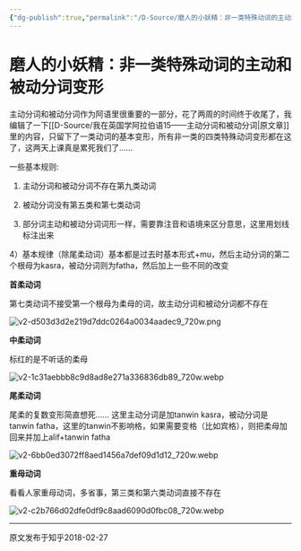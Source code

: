 ```yaml
---
{"dg-publish":true,"permalink":"/D-Source/磨人的小妖精：非一类特殊动词的主动和被动分词变形arb-ac-ps/","created":"2024-01-28T23:05:55.441+08:00"}
---
```


# 磨人的小妖精：非一类特殊动词的主动和被动分词变形

主动分词和被动分词作为阿语里很重要的一部分，花了两周的时间终于收尾了，我编辑了一下[[D-Source/我在英国学阿拉伯语15——主动分词和被动分词\|原文章]]里的内容，只留下了一类动词的基本变形，所有非一类的四类特殊动词变形都在这了，这两天上课真是累死我们了……

  

一些基本规则:

1) 主动分词和被动分词不存在第九类动词

2) 被动分词没有第五类和第七类动词

3) 部分词主动和被动分词词形一样，需要靠注音和语境来区分意思，这里用划线标注出来

4）基本规律（除尾柔动词）基本都是过去时基本形式+mu，然后主动分词的第二个根母为kasra，被动分词则为fatha，然后加上一些不同的改变

  

**首柔动词**

第七类动词不接受第一个根母为柔母的词，故主动分词和被动分词都不存在

![v2-d503d3d2e219d7ddc0264a0034aadec9_720w.png](/img/user/B-Attachment/v2-d503d3d2e219d7ddc0264a0034aadec9_720w.png)

  

**中柔动词**

标红的是不听话的柔母

![v2-1c31aebbb8c9d8ad8e271a336836db89_720w.webp](/img/user/B-Attachment/v2-1c31aebbb8c9d8ad8e271a336836db89_720w.webp)

  

**尾柔动词**

尾柔的复数变形简直想死…… 这里主动分词是加tanwin kasra，被动分词是tanwin fatha，这里的tanwin不影响格，如果需要变格（比如宾格），则把柔母加回来并加上alif+tanwin fatha

![v2-6bb0ed3072ff8aed1456a7def09d1d12_720w.webp](/img/user/B-Attachment/v2-6bb0ed3072ff8aed1456a7def09d1d12_720w.webp)
  

**重母动词**

看看人家重母动词，多省事，第三类和第六类动词直接不存在

![v2-c2b766d02dfe0df9c8aad6090d0fbc08_720w.webp](/img/user/B-Attachment/v2-c2b766d02dfe0df9c8aad6090d0fbc08_720w.webp)

---
原文发布于知乎2018-02-27